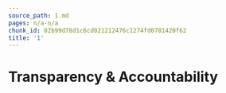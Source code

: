 ```yaml
---
source_path: 1.md
pages: n/a-n/a
chunk_id: 82b99d78d1c6cd021212476c1274fd0781420f62
title: '1'
---
```

# Transparency & Accountability
